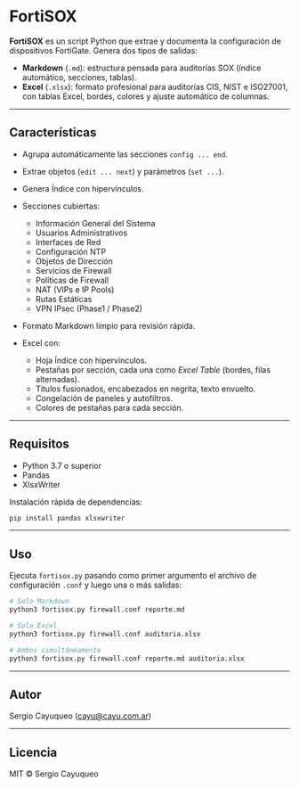 # FortiSOX

**FortiSOX** es un script Python que extrae y documenta la configuración de dispositivos FortiGate. Genera dos tipos de salidas:

* **Markdown** (`.md`): estructura pensada para auditorías SOX (índice automático, secciones, tablas).
* **Excel** (`.xlsx`): formato profesional para auditorías CIS, NIST e ISO27001, con tablas Excel, bordes, colores y ajuste automático de columnas.

---

## Características

* Agrupa automáticamente las secciones `config ... end`.
* Extrae objetos (`edit ... next`) y parámetros (`set ...`).
* Genera Índice con hipervínculos.
* Secciones cubiertas:

  * Información General del Sistema
  * Usuarios Administrativos
  * Interfaces de Red
  * Configuración NTP
  * Objetos de Dirección
  * Servicios de Firewall
  * Políticas de Firewall
  * NAT (VIPs e IP Pools)
  * Rutas Estáticas
  * VPN IPsec (Phase1 / Phase2)
* Formato Markdown limpio para revisión rápida.
* Excel con:

  * Hoja Índice con hipervínculos.
  * Pestañas por sección, cada una como *Excel Table* (bordes, filas alternadas).
  * Títulos fusionados, encabezados en negrita, texto envuelto.
  * Congelación de paneles y autofiltros.
  * Colores de pestañas para cada sección.

---

## Requisitos

* Python 3.7 o superior
* Pandas
* XlsxWriter

Instalación rápida de dependencias:

```bash
pip install pandas xlsxwriter
```

---

## Uso

Ejecuta `fortisox.py` pasando como primer argumento el archivo de configuración `.conf` y luego una o más salidas:

```bash
# Solo Markdown
python3 fortisox.py firewall.conf reporte.md

# Solo Excel
python3 fortisox.py firewall.conf auditoria.xlsx

# Ambos simultáneamente
python3 fortisox.py firewall.conf reporte.md auditoria.xlsx
```

---

## Autor

Sergio Cayuqueo ([cayu@cayu.com.ar](mailto:cayu@cayu.com.ar))

---

## Licencia

MIT © Sergio Cayuqueo
